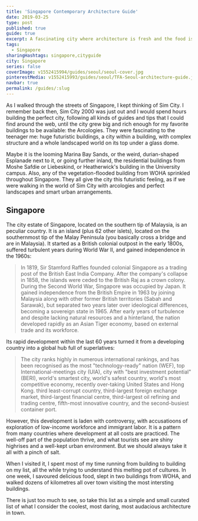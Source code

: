 ```yaml
---
title: 'Singapore Contemporary Architecture Guide'
date: 2019-03-25
type: post
published: true
guide: true
excerpt: A fascinating city where architecture is fresh and the food is delicious.
tags:
  - Singapore
sharingHashtags: singapore,cityguide
city: Singapore
series: false
coverImage: v1552415994/guides/seoul/seoul-cover.jpg
pinterestMedia: v1552415993/guides/seoul/TFA-Seoul-architecture-guide.jpg
navbar: true
permalink: /guides/:slug
---
```


As I walked through the streets of Singapore, I kept thinking of Sim City. I remember back then, Sim City 2000 was just out and I would spend hours building the perfect city, following all kinds of guides and tips that I could find around the web, until the city grew big and rich enough for my favorite buildings to be available: the Arcologies. They were fascinating to the teenager me: huge futuristic buildings, a city within a building, with complex structure and a whole landscaped world on its top under a glass dome.

Maybe it is the looming Marina Bay Sands, or the weird, durian-shaped Esplanade next to it, or going further inland, the residential buildings from Moshe Safdie or Liebeskind, or Heatherwick's building in the University campus. Also, any of the vegetation-flooded building from WOHA sprinkled throughout Singapore. They all give the city this futuristic feeling, as if we were walking in the world of Sim City with arcologies and perfect landscapes and smart urban arrangements.

## Singapore

The city estate of Singapore, located on the southern tip of Malaysia, is an peculiar country. It is an island (plus 62 other islets), located on the southernmost tip of the Malay Peninsula (you basically cross a bridge and are in Malaysia). It started as a British colonial outpost in the early 1800s, suffered turbulent years during World War II, and gained independence in the 1960s:

> In 1819, Sir Stamford Raffles founded colonial Singapore as a trading post of the British East India Company. After the company's collapse in 1858, the islands were ceded to the British Raj as a crown colony. During the Second World War, Singapore was occupied by Japan. It gained independence from the British Empire in 1963 by joining Malaysia along with other former British territories (Sabah and Sarawak), but separated two years later over ideological differences, becoming a sovereign state in 1965. After early years of turbulence and despite lacking natural resources and a hinterland, the nation developed rapidly as an Asian Tiger economy, based on external trade and its workforce.

Its rapid development within the last 60 years turned it from a developing country into a global hub full of superlatives:

> The city ranks highly in numerous international rankings, and has been recognised as the most "technology-ready" nation (WEF), top International-meetings city (UIA), city with "best investment potential" (BERI), world's smartest city, world's safest country, world's most competitive economy, recently over-taking United States and Hong Kong. third least-corrupt country, third-largest foreign exchange market, third-largest financial centre, third-largest oil refining and trading centre, fifth-most innovative country, and the second-busiest container port.

However, this development is laden with controversy, with accusatioons of exploration of low-income workforce and immigrant labor. It is a pattern from many countries where development at all costs are practiced. The well-off part of the population thrive, and what tourists see are shiny highrises and a well-kept urban environment. But we should always take it all with a pinch of salt.

When I visited it, I spent most of my time running from building to building on my list, all the while trying to understand this melting pot of cultures. In one week, I savoured delicious food, slept in two buildings from WOHA, and walked dozens of kilometres all over town visiting the most intersting buildings.

There is just too much to see, so take this list as a simple and small curated list of what I consider the coolest, most daring, most audacious architecture in town.
